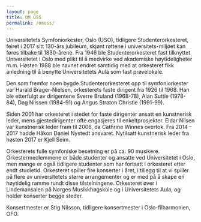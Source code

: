 ```yaml
---
layout: page
title: OM OSS
permalink: /omoss/
---
```


Universitetets Symfoniorkester, Oslo (USO), tidligere Studenterorkesteret, feiret i 2017 sitt 130-års
jubileum, skjønt røttene i universitets-miljøet kan føres tilbake til 1830-årene. Fra 1946 ble
Studenterorkesteret fast tilknyttet Universitetet i Oslo med plikt til å medvirke ved akademiske
høytideligheter m.m. Høsten 1988 ble navnet endret samtidig med at orkesteret fikk anledning til å
benytte Universitetets Aula som fast prøvelokale.

Den som fremfor noen bygde Studenterorkesteret opp til symfoniorkester var Harald Brager-Nielsen,
orkesterets faste dirigent fra 1926 til 1968. Han ble etterfulgt av dirigentene Sverre Bruland
(1968-78), Alan Suttie (1978-84), Dag Nilssen (1984-91) og Angus Straton Christie (1991-99).

Siden 2001 har orkesteret i stedet for faste dirigenter ansatt en kunstnerisk leder, mens
gjestedirigenter ofte engasjeres til enkeltprosjekter. Eldar Nilsen var kunstnerisk leder fram til
2006,
da Cathrine Winnes overtok. Fra 2014 – 2017 hadde Håkon Daniel Nystedt ansvaret. Nytilsatt
kunstnerisk
leder fra høsten 2017 er Kjell Seim.

Orkesterets fulle symfoniske besetning er på ca. 90 musikere. Orkestermedlemmene er både studenter
og
ansatte ved Universitetet i Oslo, men mange er også tidligere studenter som har fortsatt i
orkesteret
etter endt studietid. Orkesteret spiller fire konserter i året, i tillegg til at vi spiller på flere
av
universitetets større arrangementer og er med på å skape en høytidelig ramme rundt disse
tilstelningene.
Orkesteret øver i Lindemansalen på Norges Musikkhøgskole og i Universitetets Aula, og holder
konserter
begge steder.

Konsertmester er Stig Nilsson, tidligere konsertmester i Oslo-filharmonien, OFO.